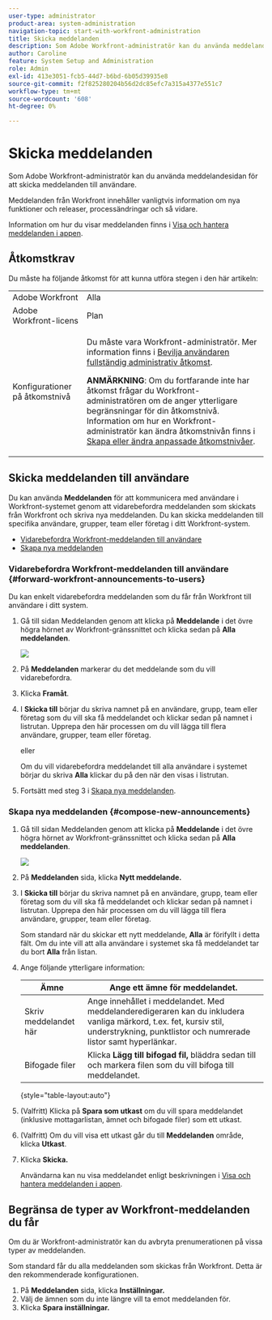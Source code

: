 ```yaml
---
user-type: administrator
product-area: system-administration
navigation-topic: start-with-workfront-administration
title: Skicka meddelanden
description: Som Adobe Workfront-administratör kan du använda meddelandesidan för att skicka meddelanden till användare.
author: Caroline
feature: System Setup and Administration
role: Admin
exl-id: 413e3051-fcb5-44d7-b6bd-6b05d39935e8
source-git-commit: f2f825280204b56d2dc85efc7a315a4377e551c7
workflow-type: tm+mt
source-wordcount: '608'
ht-degree: 0%

---
```


# Skicka meddelanden

Som Adobe Workfront-administratör kan du använda meddelandesidan för att skicka meddelanden till användare.

Meddelanden från Workfront innehåller vanligtvis information om nya funktioner och releaser, processändringar och så vidare.

Information om hur du visar meddelanden finns i [Visa och hantera meddelanden i appen](../../workfront-basics/using-notifications/view-and-manage-in-app-notifications.md).

## Åtkomstkrav

Du måste ha följande åtkomst för att kunna utföra stegen i den här artikeln:

<table style="table-layout:auto"> 
 <col> 
 <col> 
 <tbody> 
  <tr> 
   <td role="rowheader">Adobe Workfront</td> 
   <td>Alla</td> 
  </tr> 
  <tr> 
   <td role="rowheader">Adobe Workfront-licens</td> 
   <td>Plan</td> 
  </tr> 
  <tr> 
   <td role="rowheader">Konfigurationer på åtkomstnivå</td> 
   <td> <p>Du måste vara Workfront-administratör. Mer information finns i <a href="../../administration-and-setup/add-users/configure-and-grant-access/grant-a-user-full-administrative-access.md" class="MCXref xref">Bevilja användaren fullständig administrativ åtkomst</a>.</p> <p><b>ANMÄRKNING</b>: Om du fortfarande inte har åtkomst frågar du Workfront-administratören om de anger ytterligare begränsningar för din åtkomstnivå. Information om hur en Workfront-administratör kan ändra åtkomstnivån finns i <a href="../../administration-and-setup/add-users/configure-and-grant-access/create-modify-access-levels.md" class="MCXref xref">Skapa eller ändra anpassade åtkomstnivåer</a>.</p> </td> 
  </tr> 
 </tbody> 
</table>

## Skicka meddelanden till användare

Du kan använda **Meddelanden** för att kommunicera med användare i Workfront-systemet genom att vidarebefordra meddelanden som skickats från Workfront och skriva nya meddelanden. Du kan skicka meddelanden till specifika användare, grupper, team eller företag i ditt Workfront-system.

* [Vidarebefordra Workfront-meddelanden till användare](#forward-workfront-announcements-to-users)
* [Skapa nya meddelanden](#compose-new-announcements)

### Vidarebefordra Workfront-meddelanden till användare {#forward-workfront-announcements-to-users}

Du kan enkelt vidarebefordra meddelanden som du får från Workfront till användare i ditt system.

1. Gå till sidan Meddelanden genom att klicka på **Meddelande** i det övre högra hörnet av Workfront-gränssnittet och klicka sedan på **Alla meddelanden**.

   ![](assets/announcement-access-350x212.png)

1. På **Meddelanden** markerar du det meddelande som du vill vidarebefordra.
1. Klicka **Framåt**.
1. I **Skicka till** börjar du skriva namnet på en användare, grupp, team eller företag som du vill ska få meddelandet och klickar sedan på namnet i listrutan. Upprepa den här processen om du vill lägga till flera användare, grupper, team eller företag.

   eller

   Om du vill vidarebefordra meddelandet till alla användare i systemet börjar du skriva **Alla** klickar du på den när den visas i listrutan.

1. Fortsätt med steg 3 i [Skapa nya meddelanden](#compose-new-announcements).

### Skapa nya meddelanden {#compose-new-announcements}

1. Gå till sidan Meddelanden genom att klicka på **Meddelande** i det övre högra hörnet av Workfront-gränssnittet och klicka sedan på **Alla meddelanden**.

   ![](assets/announcement-access-350x212.png)

1. På **Meddelanden** sida, klicka **Nytt meddelande.**

1. I **Skicka till** börjar du skriva namnet på en användare, grupp, team eller företag som du vill ska få meddelandet och klickar sedan på namnet i listrutan. Upprepa den här processen om du vill lägga till flera användare, grupper, team eller företag.

   Som standard när du skickar ett nytt meddelande, **Alla** är förifyllt i detta fält. Om du inte vill att alla användare i systemet ska få meddelandet tar du bort **Alla** från listan.

1. Ange följande ytterligare information:

   | Ämne | Ange ett ämne för meddelandet. |
   |---|---|
   | Skriv meddelandet här | Ange innehållet i meddelandet. Med meddelanderedigeraren kan du inkludera vanliga märkord, t.ex. fet, kursiv stil, understrykning, punktlistor och numrerade listor samt hyperlänkar. |
   | Bifogade filer | Klicka **Lägg till bifogad fil,** bläddra sedan till och markera filen som du vill bifoga till meddelandet. |

   {style=&quot;table-layout:auto&quot;}

1. (Valfritt) Klicka på **Spara som utkast** om du vill spara meddelandet (inklusive mottagarlistan, ämnet och bifogade filer) som ett utkast.

1. (Valfritt) Om du vill visa ett utkast går du till **Meddelanden** område, klicka **Utkast**.

1. Klicka **Skicka.**

   Användarna kan nu visa meddelandet enligt beskrivningen i [Visa och hantera meddelanden i appen](../../workfront-basics/using-notifications/view-and-manage-in-app-notifications.md).

## Begränsa de typer av Workfront-meddelanden du får

Om du är Workfront-administratör kan du avbryta prenumerationen på vissa typer av meddelanden.

Som standard får du alla meddelanden som skickas från Workfront. Detta är den rekommenderade konfigurationen.

1. På **Meddelanden** sida, klicka **Inställningar.**
1. Välj de ämnen som du inte längre vill ta emot meddelanden för.
1. Klicka **Spara inställningar.**
